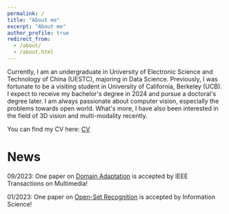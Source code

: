 ```yaml
---
permalink: /
title: "About me"
excerpt: "About me"
author_profile: true
redirect_from: 
  - /about/
  - /about.html
---
```


Currently, I am an undergraduate in University of Electronic Science and Technology of China (UESTC), majoring in Data Science. Previously, I was fortunate to be a visiting student in University of California, Berkeley (UCB). I expect to receive my bachelor's degree in 2024 and pursue a doctoral's degree later. I am always passionate about computer vision, especially the problems towards open world. What's more, I have also been interested in the field of 3D vision and multi-modality recently.

You can find my CV here: [CV](https://jun-tian.github.io/files/CV.pdf)

News
======
09/2023: One paper on [Domain Adaptation](https://ieeexplore.ieee.org/document/10243130) is accepted by IEEE Transactions on Multimedia!

01/2023: One paper on [Open-Set Recognition](https://www.sciencedirect.com/science/article/abs/pii/S0020025523000622) is accepted by Information Science!
